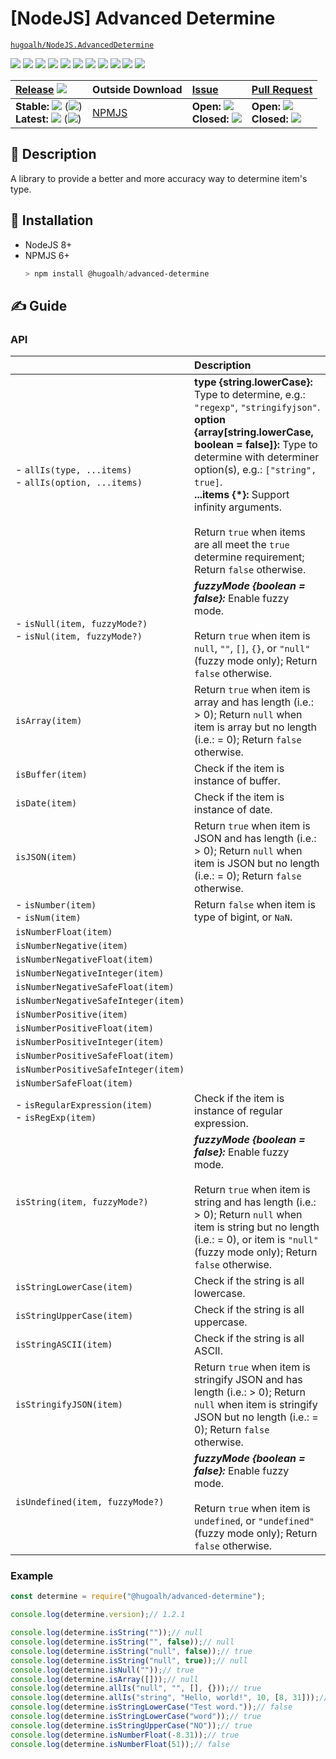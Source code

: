 # [NodeJS] Advanced Determine

[`hugoalh/NodeJS.AdvancedDetermine`](https://github.com/hugoalh/NodeJS.AdvancedDetermine)

[![](https://img.shields.io/github/contributors/hugoalh/NodeJS.AdvancedDetermine?style=flat-square&logo=github)](https://github.com/hugoalh/NodeJS.AdvancedDetermine/graphs/contributors)
[![](https://img.shields.io/github/license/hugoalh/NodeJS.AdvancedDetermine?style=flat-square&logo=github)](https://github.com/hugoalh/NodeJS.AdvancedDetermine/blob/master/LICENSE.md)
![](https://img.shields.io/github/languages/count/hugoalh/NodeJS.AdvancedDetermine?style=flat-square&logo=github)
![](https://img.shields.io/github/languages/top/hugoalh/NodeJS.AdvancedDetermine?style=flat-square&logo=github)
![](https://img.shields.io/github/repo-size/hugoalh/NodeJS.AdvancedDetermine?style=flat-square&logo=github)
![](https://img.shields.io/github/languages/code-size/hugoalh/NodeJS.AdvancedDetermine?style=flat-square&logo=github)
![](https://img.shields.io/github/watchers/hugoalh/NodeJS.AdvancedDetermine?style=flat-square&logo=github)
![](https://img.shields.io/github/stars/hugoalh/NodeJS.AdvancedDetermine?style=flat-square&logo=github)
![](https://img.shields.io/github/forks/hugoalh/NodeJS.AdvancedDetermine?style=flat-square&logo=github)
[![](https://img.shields.io/lgtm/alerts/g/hugoalh/NodeJS.AdvancedDetermine.svg?style=flat-square&logo=lgtm&label=%20)](https://lgtm.com/projects/g/hugoalh/NodeJS.AdvancedDetermine/alerts)
[![](https://img.shields.io/lgtm/grade/javascript/g/hugoalh/NodeJS.AdvancedDetermine.svg?style=flat-square&logo=lgtm)](https://lgtm.com/projects/g/hugoalh/NodeJS.AdvancedDetermine/context:javascript)

| **[Release](https://github.com/hugoalh/NodeJS.AdvancedDetermine/releases)** ![](https://img.shields.io/github/downloads/hugoalh/NodeJS.AdvancedDetermine/total?style=flat-square&color=000000&label=%20) | **Outside Download**  | **[Issue](https://github.com/hugoalh/NodeJS.AdvancedDetermine/issues?q=is%3Aissue)** | **[Pull Request](https://github.com/hugoalh/NodeJS.AdvancedDetermine/pulls?q=is%3Apr)** |
|:----|:----|:----|:----|
| **Stable:** ![](https://img.shields.io/github/release/hugoalh/NodeJS.AdvancedDetermine?sort=semver&style=flat-square&color=000000&label=%20) (![](https://img.shields.io/github/release-date/hugoalh/NodeJS.AdvancedDetermine?style=flat-square&color=000000&label=%20))<br />**Latest:** ![](https://img.shields.io/github/release/hugoalh/NodeJS.AdvancedDetermine?include_prereleases&sort=semver&style=flat-square&color=000000&label=%20) (![](https://img.shields.io/github/release-date-pre/hugoalh/NodeJS.AdvancedDetermine?style=flat-square&color=000000&label=%20)) | [NPMJS](https://www.npmjs.com/package/@hugoalh/advanced-determine) | **Open:** ![](https://img.shields.io/github/issues-raw/hugoalh/NodeJS.AdvancedDetermine?style=flat-square&color=000000&label=%20)<br />**Closed:** ![](https://img.shields.io/github/issues-closed-raw/hugoalh/NodeJS.AdvancedDetermine?style=flat-square&color=000000&label=%20) | **Open:** ![](https://img.shields.io/github/issues-pr-raw/hugoalh/NodeJS.AdvancedDetermine?style=flat-square&color=000000&label=%20)<br />**Closed:** ![](https://img.shields.io/github/issues-pr-closed-raw/hugoalh/NodeJS.AdvancedDetermine?style=flat-square&color=000000&label=%20) |

## 📜 Description

A library to provide a better and more accuracy way to determine item's type.

## 💽 Installation

- NodeJS 8+
- NPMJS 6+
  ```powershell
  > npm install @hugoalh/advanced-determine
  ```

## ✍ Guide

### API

|  | **Description** |
|:----|:----|
| - `allIs(type, ...items)`<br />- `allIs(option, ...items)` | **type {string.lowerCase}:** Type to determine, e.g.: `"regexp"`, `"stringifyjson"`.<br />**option {array[string.lowerCase, boolean = false]}:** Type to determine with determiner option(s), e.g.: `["string", true]`.<br />**...items {\*}:** Support infinity arguments.<br /><br />Return `true` when items are all meet the `true` determine requirement; Return `false` otherwise. |
| - `isNull(item, fuzzyMode?)`<br />- `isNul(item, fuzzyMode?)` | ***fuzzyMode {boolean = false}:*** Enable fuzzy mode.<br /><br />Return `true` when item is `null`, `""`, `[]`, `{}`, or `"null"` (fuzzy mode only); Return `false` otherwise. |
| `isArray(item)` | Return `true` when item is array and has length (i.e.: > 0); Return `null` when item is array but no length (i.e.: = 0); Return `false` otherwise. |
| `isBuffer(item)` | Check if the item is instance of buffer. |
| `isDate(item)` | Check if the item is instance of date. |
| `isJSON(item)` | Return `true` when item is JSON and has length (i.e.: > 0); Return `null` when item is JSON but no length (i.e.: = 0); Return `false` otherwise. |
| - `isNumber(item)`<br />- `isNum(item)` | Return `false` when item is type of bigint, or `NaN`. |
| `isNumberFloat(item)` |  |
| `isNumberNegative(item)` |  |
| `isNumberNegativeFloat(item)` |  |
| `isNumberNegativeInteger(item)` |  |
| `isNumberNegativeSafeFloat(item)` |  |
| `isNumberNegativeSafeInteger(item)` |  |
| `isNumberPositive(item)` |  |
| `isNumberPositiveFloat(item)` |  |
| `isNumberPositiveInteger(item)` |  |
| `isNumberPositiveSafeFloat(item)` |  |
| `isNumberPositiveSafeInteger(item)` |  |
| `isNumberSafeFloat(item)` |  |
| - `isRegularExpression(item)`<br />- `isRegExp(item)` | Check if the item is instance of regular expression. |
| `isString(item, fuzzyMode?)` | ***fuzzyMode {boolean = false}:*** Enable fuzzy mode.<br /><br />Return `true` when item is string and has length (i.e.: > 0); Return `null` when item is string but no length (i.e.: = 0), or item is `"null"` (fuzzy mode only); Return `false` otherwise. |
| `isStringLowerCase(item)` | Check if the string is all lowercase. |
| `isStringUpperCase(item)` | Check if the string is all uppercase. |
| `isStringASCII(item)` | Check if the string is all ASCII. |
| `isStringifyJSON(item)` | Return `true` when item is stringify JSON and has length (i.e.: > 0); Return `null` when item is stringify JSON but no length (i.e.: = 0); Return `false` otherwise. |
| `isUndefined(item, fuzzyMode?)` | ***fuzzyMode {boolean = false}:*** Enable fuzzy mode.<br /><br />Return `true` when item is `undefined`, or `"undefined"` (fuzzy mode only); Return `false` otherwise. |

### Example

```javascript
const determine = require("@hugoalh/advanced-determine");

console.log(determine.version);// 1.2.1

console.log(determine.isString(""));// null
console.log(determine.isString("", false));// null
console.log(determine.isString("null", false));// true
console.log(determine.isString("null", true));// null
console.log(determine.isNull(""));// true
console.log(determine.isArray([]));// null
console.log(determine.allIs("null", "", [], {}));// true
console.log(determine.allIs("string", "Hello, world!", 10, [8, 31]));// false
console.log(determine.isStringLowerCase("Test word."));// false
console.log(determine.isStringLowerCase("word"));// true
console.log(determine.isStringUpperCase("NO"));// true
console.log(determine.isNumberFloat(-8.31));// true
console.log(determine.isNumberFloat(51));// false
```

